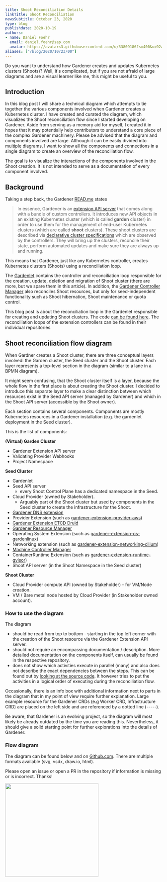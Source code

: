 ```yaml
---
title: Shoot Reconciliation Details
linkTitle: Shoot Reconciliation
newsSubtitle: October 23, 2020
type: blog
publishdate: 2020-10-19
authors:
- name: Daniel Foehr
  email: daniel.foehr@sap.com
  avatar: https://avatars3.githubusercontent.com/u/33809186?s=400&u=92ab34a3539c11c498710aed9ddd1749032b36cb&v=4
aliases: ["/blog/2020/10/23/00"]
---
```


Do you want to understand how Gardener creates and updates Kubernetes clusters (Shoots)?
Well, it's complicated, but if you are not afraid of large diagrams and are a visual learner like me, this might be useful to you.

## Introduction

In this blog post I will share a technical diagram which attempts to tie together the 
various components involved when Gardener creates a Kubernetes cluster.
I have created and curated the diagram, which visualizes the Shoot reconciliation flow since I started developing on Gardener.
Aside from serving as a memory aid for myself, I created it in hopes that it may potentially help contributors to understand a core piece of the complex Gardener machinery. 
Please be advised that the diagram and components involved are large. 
Although it can be easily divided into multiple diagrams, I want to show all the components and connections in a single diagram to create an overview of the reconciliation flow.

The goal is to visualize the interactions of the components involved in the Shoot creation. 
It is not intended to serve as a documentation of every component involved. 

## Background

Taking a step back, the Gardener [READ.me](https://github.com/gardener/gardener/blob/master/README.md) states 

> In essence, Gardener is an [extension API server](https://kubernetes.io/docs/tasks/access-kubernetes-api/setup-extension-api-server/) 
that comes along with a bundle of custom controllers. 
It introduces new API objects in an existing Kubernetes cluster (which is called **garden** cluster) in order to use them for the 
management of end-user Kubernetes clusters (which are called **shoot** clusters). 
These shoot clusters are described via [declarative cluster specifications](https://github.com/gardener/gardener/blob/master/example/90-shoot.yaml) which are observed by the controllers.
They will bring up the clusters, reconcile their state, perform automated updates and make sure they are always up and running.

This means that Gardener, just like any Kubernetes controller, creates Kubernetes clusters (Shoots) using a reconciliation loop.

The [Gardenlet](https://github.com/gardener/gardener/blob/master/docs/concepts/gardenlet.md) contains the controller and reconciliation loop responsible for the creation, update, deletion and migration of Shoot cluster (there are more, but we spare them in this article).
In addition, the [Gardener Controller Manager](https://github.com/gardener/gardener/blob/master/docs/concepts/controller-manager.md) also reconciles Shoot resources, but only for seed-independent functionality such as Shoot hibernation, Shoot maintenance or quota control.

This blog post is about the reconciliation loop in the Gardenlet responsible for creating and updating Shoot clusters. 
The code [can be found here](https://github.com/gardener/gardener/blob/master/pkg/gardenlet/controller/shoot/shoot_control_reconcile.go).
The reconciliation loops of the extension controllers can be found in their individual repositories.

## Shoot reconciliation flow diagram 

When Gardner creates a Shoot cluster, there are three conceptual layers involved: the Garden cluster, the Seed cluster and the Shoot cluster. 
Each layer represents a top-level section in the diagram (similar to a lane in a BPMN diagram). 

It might seem confusing, that the Shoot cluster itself is a layer, because the whole flow in the first place is about creating the Shoot cluster.
I decided to introduce this separate layer to make a clear distinction between which resources exist in the Seed API server (managed by Gardener) and which in the Shoot API server (accessible by the Shoot owner).   

Each section contains several components.
Components are mostly Kubernetes resources in a Gardener installation (e.g. the gardenlet deployment in the Seed cluster).

This is the list of components:

**(Virtual) Garden Cluster**
- Gardener Extension API server
- Validating Provider Webhooks
- Project Namespace

**Seed Cluster**
- Gardenlet
- Seed API server 
  - every Shoot Control Plane has a dedicated namespace in the Seed.
- Cloud Provider (owned by Stakeholder). 
  - Arguably part of the Shoot cluster but used by components in the Seed cluster to create the infrastructure for the Shoot.
- [Gardener DNS extension](https://github.com/gardener/external-dns-management)
- Provider Extension (such as [gardener-extension-provider-aws](https://github.com/gardener/gardener-extension-provider-aws))
- [Gardener Extension ETCD Druid](https://github.com/gardener/etcd-druid)
- [Gardener Resource Manager](https://github.com/gardener/gardener-resource-manager)
- Operating System Extension (such as [gardener-extension-os-gardenlinux](https://github.com/gardener/gardener-extension-os-gardenlinux))
- Networking extension (such as [gardener-extension-networking-cilium](https://github.com/gardener/gardener-extension-networking-cilium))
- [Machine Controller Manager](https://github.com/gardener/machine-controller-manager)
- ContainerRuntime Extension (such as [gardener-extension-runtime-gvisor](https://github.com/gardener/gardener-extension-runtime-gvisor))
- Shoot API server (in the Shoot Namespace in the Seed cluster)

**Shoot Cluster**
- Cloud Provider compute API (owned by Stakeholder) - for VM/Node creation.
- VM / Bare metal node hosted by Cloud Provider (in Stakeholder owned account).


### How to use the diagram
The diagram 
- should be read from top to bottom - starting in the top left corner with the creation of the Shoot resource via the Gardener Extension API server.
- should not require an encompassing documentation / description.
  More detailed documentation on the components itself, can usually be found in the respective repository.
- does not show which activities execute in parallel (many) and also does not describe the exact dependencies between the steps. 
  This can be found out by [looking at the source code](https://github.com/gardener/gardener/blob/master/pkg/gardenlet/controller/shoot/shoot_control_reconcile.go).
  It however tries to put the activities in a logical order of executing during the reconciliation flow. 

Occasionally, there is an info box with additional information next to parts in the diagram that in my point of view require further explanation.
Large example resource for the Gardener CRDs (e.g Worker CRD, Infrastructure CRD) are placed on the left side and are referenced by a dotted line (-----).

Be aware, that Gardener is an evolving project, so the diagram will most likely be already outdated by the time you are reading this.
Nevertheless, it should give a solid starting point for further explorations into the details of Gardener.

### Flow diagram

The diagram can be found below and on [Github.com](https://github.com/danielfoehrKn/diagrams/tree/master/gardener/shoot-reconciliation).
There are multiple formats available (svg, vsdx, draw.io, html).

Please open an issue or open a PR in the repository if information is missing or is incorrect. 
Thanks! 

<img style="width:300px; height: auto; margin: 0;auto" src="https://raw.githubusercontent.com/danielfoehrKn/diagrams/master/gardener/shoot-reconciliation/gardener_reconcile_with_grid.png" target="_blank"></a>
